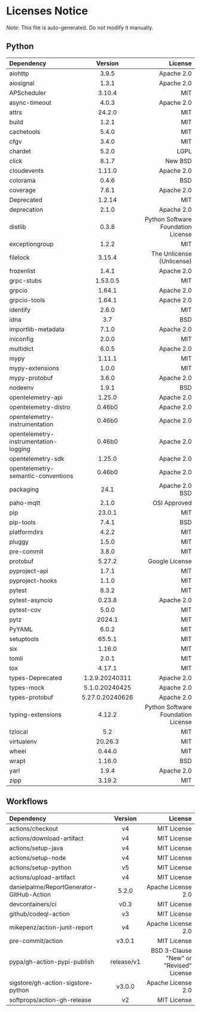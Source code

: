 # Licenses Notice
*Note*: This file is auto-generated. Do not modify it manually.
## Python
| Dependency | Version | License |
|:-----------|:-------:|--------:|
|aiohttp|3.9.5|Apache 2.0|
|aiosignal|1.3.1|Apache 2.0|
|APScheduler|3.10.4|MIT|
|async-timeout|4.0.3|Apache 2.0|
|attrs|24.2.0|MIT|
|build|1.2.1|MIT|
|cachetools|5.4.0|MIT|
|cfgv|3.4.0|MIT|
|chardet|5.2.0|LGPL|
|click|8.1.7|New BSD|
|cloudevents|1.11.0|Apache 2.0|
|colorama|0.4.6|BSD|
|coverage|7.6.1|Apache 2.0|
|Deprecated|1.2.14|MIT|
|deprecation|2.1.0|Apache 2.0|
|distlib|0.3.8|Python Software Foundation License|
|exceptiongroup|1.2.2|MIT|
|filelock|3.15.4|The Unlicense (Unlicense)|
|frozenlist|1.4.1|Apache 2.0|
|grpc-stubs|1.53.0.5|MIT|
|grpcio|1.64.1|Apache 2.0|
|grpcio-tools|1.64.1|Apache 2.0|
|identify|2.6.0|MIT|
|idna|3.7|BSD|
|importlib-metadata|7.1.0|Apache 2.0|
|iniconfig|2.0.0|MIT|
|multidict|6.0.5|Apache 2.0|
|mypy|1.11.1|MIT|
|mypy-extensions|1.0.0|MIT|
|mypy-protobuf|3.6.0|Apache 2.0|
|nodeenv|1.9.1|BSD|
|opentelemetry-api|1.25.0|Apache 2.0|
|opentelemetry-distro|0.46b0|Apache 2.0|
|opentelemetry-instrumentation|0.46b0|Apache 2.0|
|opentelemetry-instrumentation-logging|0.46b0|Apache 2.0|
|opentelemetry-sdk|1.25.0|Apache 2.0|
|opentelemetry-semantic-conventions|0.46b0|Apache 2.0|
|packaging|24.1|Apache 2.0<br/>BSD|
|paho-mqtt|2.1.0|OSI Approved|
|pip|23.0.1|MIT|
|pip-tools|7.4.1|BSD|
|platformdirs|4.2.2|MIT|
|pluggy|1.5.0|MIT|
|pre-commit|3.8.0|MIT|
|protobuf|5.27.2|Google License|
|pyproject-api|1.7.1|MIT|
|pyproject-hooks|1.1.0|MIT|
|pytest|8.3.2|MIT|
|pytest-asyncio|0.23.8|Apache 2.0|
|pytest-cov|5.0.0|MIT|
|pytz|2024.1|MIT|
|PyYAML|6.0.2|MIT|
|setuptools|65.5.1|MIT|
|six|1.16.0|MIT|
|tomli|2.0.1|MIT|
|tox|4.17.1|MIT|
|types-Deprecated|1.2.9.20240311|Apache 2.0|
|types-mock|5.1.0.20240425|Apache 2.0|
|types-protobuf|5.27.0.20240626|Apache 2.0|
|typing-extensions|4.12.2|Python Software Foundation License|
|tzlocal|5.2|MIT|
|virtualenv|20.26.3|MIT|
|wheel|0.44.0|MIT|
|wrapt|1.16.0|BSD|
|yarl|1.9.4|Apache 2.0|
|zipp|3.19.2|MIT|
## Workflows
| Dependency | Version | License |
|:-----------|:-------:|--------:|
|actions/checkout|v4|MIT License|
|actions/download-artifact|v4|MIT License|
|actions/setup-java|v4|MIT License|
|actions/setup-node|v4|MIT License|
|actions/setup-python|v5|MIT License|
|actions/upload-artifact|v4|MIT License|
|danielpalme/ReportGenerator-GitHub-Action|5.2.0|Apache License 2.0|
|devcontainers/ci|v0.3|MIT License|
|github/codeql-action|v3|MIT License|
|mikepenz/action-junit-report|v4|Apache License 2.0|
|pre-commit/action|v3.0.1|MIT License|
|pypa/gh-action-pypi-publish|release/v1|BSD 3-Clause "New" or "Revised" License|
|sigstore/gh-action-sigstore-python|v3.0.0|Apache License 2.0|
|softprops/action-gh-release|v2|MIT License|
